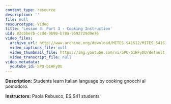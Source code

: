 ```yaml
---
content_type: resource
description: ''
file: null
resourcetype: Video
title: 'Lesson 4: Part 3 - Cooking Instruction'
uid: 82cbbe7b-ccdd-9b90-b78a-9592729d9e76
video_files:
  archive_url: http://www.archive.org/download/MITES.S41S12/MITES_S41S12_Lesson4_Part3_300k.mp4
  video_captions_file: null
  video_thumbnail_file: https://img.youtube.com/vi/5PU-b1HFyDU/default.jpg
  video_transcript_file: null
video_metadata:
  youtube_id: 5PU-b1HFyDU
---
```


**Description:** Students learn Italian language by cooking gnocchi al pomodoro.

**Instructors:** Paola Rebusco, ES.S41 students